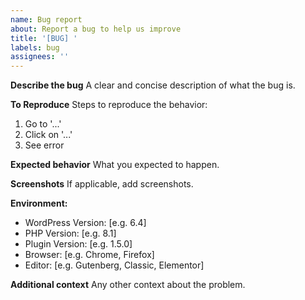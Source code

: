```yaml
---
name: Bug report
about: Report a bug to help us improve
title: '[BUG] '
labels: bug
assignees: ''
---
```


**Describe the bug**
A clear and concise description of what the bug is.

**To Reproduce**
Steps to reproduce the behavior:
1. Go to '...'
2. Click on '...'
3. See error

**Expected behavior**
What you expected to happen.

**Screenshots**
If applicable, add screenshots.

**Environment:**
- WordPress Version: [e.g. 6.4]
- PHP Version: [e.g. 8.1]
- Plugin Version: [e.g. 1.5.0]
- Browser: [e.g. Chrome, Firefox]
- Editor: [e.g. Gutenberg, Classic, Elementor]

**Additional context**
Any other context about the problem.
